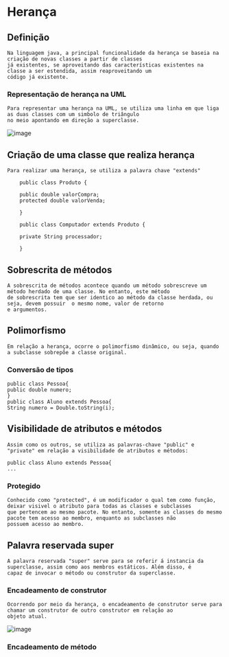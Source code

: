 # Herança
## Definição
    Na linguagem java, a principal funcionalidade da herança se baseia na criação de novas classes a partir de classes
    já existentes, se aproveitando das características existentes na classe a ser estendida, assim reaproveitando um 
    código já existente.
    
### Representação de herança na UML
    Para representar uma herança na UML, se utiliza uma linha em que liga as duas classes com um simbolo de triângulo 
    no meio apontando em direção a superclasse.
![image](https://user-images.githubusercontent.com/104447964/190523099-ed6887e8-c92f-418d-ac41-7dec82455667.png)

## Criação de uma classe que realiza herança
    Para realizar uma herança, se utiliza a palavra chave "extends"
    
        public class Produto {

        public double valorCompra;
        protected double valorVenda;

        }

        public class Computador extends Produto {

        private String processador;

        }
        
## Sobrescrita de métodos
    A sobrescrita de métodos acontece quando um método sobrescreve um método herdado de uma classe. No entanto, este método 
    de sobrescrita tem que ser identico ao método da classe herdada, ou seja, devem possuir  o mesmo nome, valor de retorno 
    e argumentos.
## Polimorfismo
    Em relação a herança, ocorre o polimorfismo dinâmico, ou seja, quando a subclasse sobrepõe a classe original.
### Conversão de tipos
    public class Pessoa{
	public double numero;
    }
    public class Aluno extends Pessoa{
    String numero = Double.toString(i);
## Visibilidade de atributos e métodos
    Assim como os outros, se utiliza as palavras-chave "public" e "private" em relação a visibilidade de atributos e métodos:
    
    public class Aluno extends Pessoa{
    ...
    
### Protegido
    Conhecido como "protected", é um modificador o qual tem como função, deixar visivel o atributo para todas as classes e subclasses
    que pertencem ao mesmo pacote. No entanto, somente as classes do mesmo pacote tem acesso ao membro, enquanto as subclasses não 
    possuem acesso ao membro.
## Palavra reservada super
    A palavra reservada "super" serve para se referir á instancia da superclasse, assim como aos membros estáticos. Além disso, é 
    capaz de invocar o método ou construtor da superclasse.
### Encadeamento de construtor
    Ocorrendo por meio da herança, o encadeamento de construtor serve para chamar um construtor de outro construtor em relação ao 
    objeto atual.
![image](https://user-images.githubusercontent.com/104447964/190532428-3eeaad83-8404-4e00-b78e-be545df740aa.png)

### Encadeamento de método

